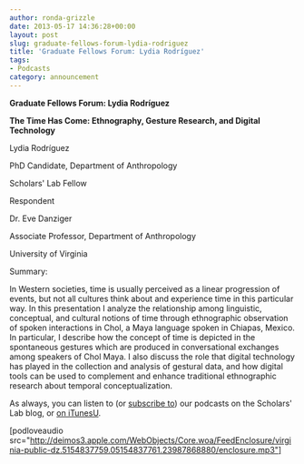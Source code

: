 ```yaml
---
author: ronda-grizzle
date: 2013-05-17 14:36:28+00:00
layout: post
slug: graduate-fellows-forum-lydia-rodriguez
title: 'Graduate Fellows Forum: Lydia Rodríguez'
tags:
- Podcasts
category: announcement
---
```


**Graduate Fellows Forum: Lydia Rodríguez**




**The Time Has Come: Ethnography, Gesture Research, and Digital Technology**





Lydia Rodríguez  

PhD Candidate, Department of Anthropology  

Scholars' Lab Fellow





Respondent  

Dr. Eve Danziger  

Associate Professor, Department of Anthropology  

University of Virginia





Summary:




In Western societies, time is usually perceived as a linear progression of events, but not all cultures think about and experience time in this particular way. In this presentation I analyze the relationship among linguistic, conceptual, and cultural notions of time through ethnographic observation of spoken interactions in Chol, a Maya language spoken in Chiapas, Mexico. In particular, I describe how the concept of time is depicted in the spontaneous gestures which are produced in conversational exchanges among speakers of Chol Maya. I also discuss the role that digital technology has played in the collection and analysis of gestural data, and how digital tools can be used to complement and enhance traditional ethnographic research about temporal conceptualization.









As always, you can listen to (or [subscribe to](http://www.scholarslab.org/category/podcasts/)) our podcasts on the Scholars' Lab blog, or [on iTunesU](http://itunes.apple.com/us/itunes-u/scholars-lab-speaker-series/id401906619).



[podloveaudio src="http://deimos3.apple.com/WebObjects/Core.woa/FeedEnclosure/virginia-public-dz.5154837759.05154837761.23987868880/enclosure.mp3"]
